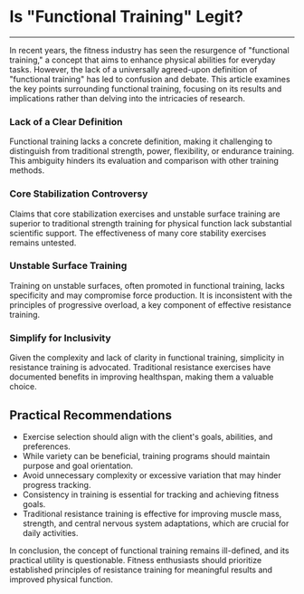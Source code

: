 # Is "Functional Training" Legit?
---
In recent years, the fitness industry has seen the resurgence of "functional training," a concept that aims to enhance physical abilities for everyday tasks. However, the lack of a universally agreed-upon definition of "functional training" has led to confusion and debate. This article examines the key points surrounding functional training, focusing on its results and implications rather than delving into the intricacies of research.

### Lack of a Clear Definition
Functional training lacks a concrete definition, making it challenging to distinguish from traditional strength, power, flexibility, or endurance training. This ambiguity hinders its evaluation and comparison with other training methods.

### Core Stabilization Controversy
Claims that core stabilization exercises and unstable surface training are superior to traditional strength training for physical function lack substantial scientific support. The effectiveness of many core stability exercises remains untested.

### Unstable Surface Training
Training on unstable surfaces, often promoted in functional training, lacks specificity and may compromise force production. It is inconsistent with the principles of progressive overload, a key component of effective resistance training.

### Simplify for Inclusivity
Given the complexity and lack of clarity in functional training, simplicity in resistance training is advocated. Traditional resistance exercises have documented benefits in improving healthspan, making them a valuable choice.

## Practical Recommendations

- Exercise selection should align with the client's goals, abilities, and preferences.
- While variety can be beneficial, training programs should maintain purpose and goal orientation.
- Avoid unnecessary complexity or excessive variation that may hinder progress tracking.
- Consistency in training is essential for tracking and achieving fitness goals.
- Traditional resistance training is effective for improving muscle mass, strength, and central nervous system adaptations, which are crucial for daily activities.

In conclusion, the concept of functional training remains ill-defined, and its practical utility is questionable. Fitness enthusiasts should prioritize established principles of resistance training for meaningful results and improved physical function.
